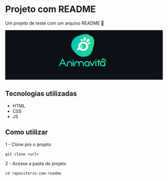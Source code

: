 # Projeto com README
Um projeto de teste com um arquivo README 🚀

[<img src="./tela.gif" alt="gif da tela inicial do projeto xyz">](https://google.com)

## Tecnologias utilizadas
- HTML
- CSS
- JS

## Como utilizar

1 - Clone pro o projeto
```
git clone <url>
```

2 - Acesse a pasta do projeto
```
cd repositorio-com-readme
```